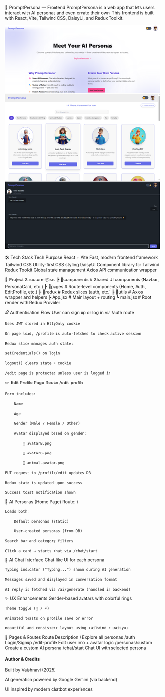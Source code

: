 🎨 PromptPersona — Frontend
PromptPersona is a web app that lets users interact with AI personas and even create their own. This frontend is built with React, Vite, Tailwind CSS, DaisyUI, and Redux Toolkit.

![alt text](<Screenshot 2025-07-23 022731.png>)
![alt text](image.png)
![alt text](<Screenshot 2025-07-23 023428.png>)

🛠️ Tech Stack
        Tech	                    Purpose
    React + Vite	Fast, modern frontend framework
    Tailwind CSS	Utility-first CSS styling
    DaisyUI	Component library for Tailwind
    Redux Toolkit	Global state management
    Axios	API communication wrapper

📁 Project Structure
    📦src
    ┣ 📂components         # Shared UI components (Navbar, PersonaCard, etc.)
    ┣ 📂pages              # Route-level components (Home, Auth, EditProfile, etc.)
    ┣ 📂redux              # Redux slices (auth, etc.)
    ┣ 📂utils              # Axios wrapper and helpers
    ┣ App.jsx             # Main layout + routing
    ┗ main.jsx            # Root render with Redux Provider


🔓 Authentication Flow
    User can sign up or log in via /auth route

    Uses JWT stored in HttpOnly cookie

    On page load, /profile is auto-fetched to check active session

    Redux slice manages auth state:

    setCredentials() on login

    logout() clears state + cookie

    /edit page is protected unless user is logged in


✏️ Edit Profile Page
    Route: /edit-profile

    Form includes:

        Name

        Age

        Gender (Male / Female / Other)

        Avatar displayed based on gender:

            👦 avatarB.png

            👧 avatarG.png

            🐯 animal-avatar.png

    PUT request to /profile/edit updates DB

    Redux state is updated upon success

    Success toast notification shown


🧠 AI Personas (Home Page)
    Route: /

    Loads both:

        Default personas (static)

        User-created personas (from DB)

    Search bar and category filters

    Click a card → starts chat via /chat/start


💬 AI Chat Interface
    Chat-like UI for each persona

    Typing indicator ("Typing...") shown during AI generation

    Messages saved and displayed in conversation format

    AI reply is fetched via /ai/generate (handled in backend)


✨ UX Enhancements
    Gender-based avatars with colorful rings

    Theme toggle (🌙 / ☀️)

    Animated toasts on profile save or error

    Beautiful and consistent layout using Tailwind + DaisyUI



🔐 Pages & Routes
        Route	                  Description
        /	                    Explore all personas
        /auth	                Login/Signup
        /edit-profile	        Edit user info + avatar logic
        /personas/custom	    Create a custom AI persona
        /chat/start	            Chat UI with selected persona



#### Author & Credits
Built by Vaishnavi (2025)

AI generation powered by Google Gemini (via backend)

UI inspired by modern chatbot experiences

